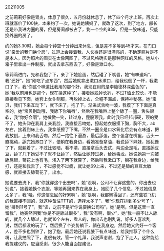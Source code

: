 20211005

之前莉莉好像是胃炎，休息了很久，五月份就休息了，休了四个月才上班，再次上班就涨价了100快，本来约了一次，她说她姨妈了，就改了这次，到了地方，部长还是带我进内圈的房，但是房间都被占了，剩一个空的839，但是一股味道，只能换外圈的房了。

约的她3.30时，她会每个钟空十分钟出来休息，但是差不多等到45才来，在门口说”亲爱的我们换个房“，过道上会搂着我，人长得还是很漂亮的，不确定照片是不是本人，因为照片的图实在太像网图了，不过风格确实是那种网红的风格，她从小箱子里拿出一件制服，就出去拿东西去了，好像是漱口水。

等莉莉进门，先和我抱了下，亲了下她脸蛋，然后碰了下嘴唇，她“有味道吗”，我“还好”，她“刚吃了点东西”，然后她就拿出漱口水漱口，给我也倒了一杯，我漱口了下，我“你这个味道比我用的那个好，我现在用的是李施德林深蓝色的”，她“我以前用也是那个，现在换这种了”，接着她脱掉长裤，不过T恤比较长，不能直接看见下面，她套上女仆制服，再脱掉上衣，全程不漏点，保持神秘感，她“宝贝，我们下来互动下”，就下床了，抱了下，渐进式舌吻一波，我摸了下下面是真空的，她“宝贝别动哦，我舔下你嘴唇”，然后在我嘴唇上整个舔了一圈，舌头很软，我“你好会啊”，她微微一笑，转过身，屁股顶我，此时我已经邦邦硬，顶的受不了，她头仰在我肩上亲我脸，我直接舌吻她，撩起她衣服摸下胸，胸不大，ab左右，接着到床上去，我拿纸擦了下嘴，不然一圈全是口水氧化后会有点味道，把我放倒，上来和我舌吻，然后一路往下漫游，最后舔蛋，整个蛋含在嘴里，舌头一直挑动，舔完她漱口了下，便躺在我身边，看她准备拿油，我说舔下妹妹，她犹豫了下，就躺着了，不过比较暗，看不清，直接拿舌头去试，两边全是毛，直接舔豆豆，舔了几下她受不了就不让舔了，然后让她转过身，给她毒龙，她说她第一次被舔屁眼，菊花上也有毛，浅入了两下就算了，然后叫我漱口下，躺在我身边，给我打，还是和我舌了，不过感觉不过瘾，就让她69上来，不过还是舔的豆豆太敏感，就直接去舔菊花了，出水。

她说要去洗下，我”你就穿这个出去吗“，她”没啊，公司不让穿这些的，你出去也别说“，接着她换个衣服，等她再回来靠在我身上，她回了几个信息，不过她信息太多了，我”哇，你这信息回的好累啊“，她”是啊，我都懒得回了，还有些铁飞机的我直接不回的，就这种备注TTT的，选择太多了”，我“你现在排到多少号了”，她“排到11号了”，我“诶，之前不是听你说要换公司吗”，她“是啊，但是这里一直留我”，她突然问我“你是不是舔过很多”，我“没有啊，很少”，她“我一般不让人舔的，就几个人舔过，也就10个左右，看人的，你出去也别乱说，好多人喜欢乱说，然后都没的玩了”，然后换了个姿势躺下，躺在我身边，然后她又约好一个客人，差不多也到钟了，抱了抱，最后她还说我腋下有点味道，给我推荐了个什么粉，让我拍照了下，说很有效，管一个礼拜，我说声谢谢，抱了下走人。这种能给我提建议的，应当感谢，很少人能当面提建议。